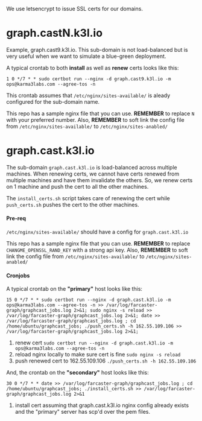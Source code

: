 We use letsencrypt to issue SSL certs for our domains.

# graph.castN.k3l.io

Example, graph.cast9.k3l.io. This sub-domain is not load-balanced but is very useful when we want to simulate a blue-green deployment.

A typical crontab to both **install** as well as **renew** certs looks like this:
``` 
1 0 */7 * * sudo certbot run --nginx -d graph.cast9.k3l.io -m ops@karma3labs.com --agree-tos -n
```
This crontab assumes that `/etc/nginx/sites-available/` is aleady configured for the sub-domain name.

This repo has a sample nginx file that you can use. **REMEMBER** to replace `N` with your preferred number. 
Also, **REMEMBER** to soft link the config file from `/etc/nginx/sites-available/` to `/etc/nginx/sites-anabled/`

# graph.cast.k3l.io
The sub-domain `graph.cast.k3l.io` is load-balanced across multiple machines. When renewing certs, we cannot have certs renewed from multiple machines and have them invalidate the others. So, we renew certs on 1 machine and push the cert to all the other machines. 

The `install_certs.sh` script takes care of renewing the cert while `push_certs.sh` pushes the cert to the other machines.

#### Pre-req
`/etc/nginx/sites-available/` should have a config for `graph.cast.k3l.io`

This repo has a sample nginx file that you can use. **REMEMBER** to replace `CHANGME_OPENSSL_RAND_KEY` with a strong api key. Also, **REMEMBER** to soft link the config file from `/etc/nginx/sites-available/` to `/etc/nginx/sites-anabled/`

#### Cronjobs
A typical crontab on the **"primary"** host looks like this: 
```
15 0 */7 * * sudo certbot run --nginx -d graph.cast.k3l.io -m ops@karma3labs.com --agree-tos -n >> /var/log/farcaster-graph/graphcast_jobs.log 2>&1; sudo nginx -s reload >> /var/log/farcaster-graph/graphcast_jobs.log 2>&1; date >> /var/log/farcaster-graph/graphcast_jobs.log ; cd /home/ubuntu/graphcast_jobs; ./push_certs.sh -h 162.55.109.106 >> /var/log/farcaster-graph/graphcast_jobs.log 2>&1;
```
1. renew cert `sudo certbot run --nginx -d graph.cast.k3l.io -m ops@karma3labs.com --agree-tos -n`
2. reload nginx locally to make sure cert is fine `sudo nginx -s reload`
3. push renewed cert to 162.55.109.106 `./push_certs.sh -h 162.55.109.106`

And, the crontab on the **"secondary"** host looks like this:
```
30 0 */7 * * date >> /var/log/farcaster-graph/graphcast_jobs.log ; cd /home/ubuntu/graphcast_jobs; ./install_certs.sh >> /var/log/farcaster-graph/graphcast_jobs.log 2>&1
```
1. install cert assuming that graph.cast.k3l.io nginx config already exists and the "primary" server has scp'd over the pem files.